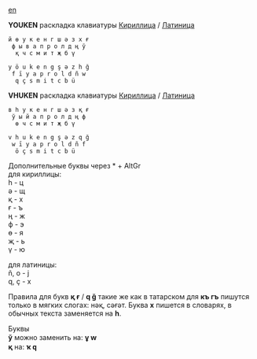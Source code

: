 [en](https://github.com/2k1dmg/cta/blob/main/Tatar/Tatar.md)

**YOUKEN** раскладка клавиатуры [Кириллица](https://raw.githubusercontent.com/2k1dmg/cta/main/Tatar/TtYOUKEN.klc) / [Латиница](https://raw.githubusercontent.com/2k1dmg/cta/main/Tatar/TtYOUKEN_LAT.klc)
```
й ө у к е н г ш ә з x ғ
 ф ы в а п р о л д ң ў
  қ ч с м и т җ б ү

y ö u k e n g ş ə z h ğ
 f ī y a p r o l d ñ w
  q ç s m i t c b ü
```

**VHUKEN** раскладка клавиатуры [Кириллица](https://raw.githubusercontent.com/2k1dmg/cta/main/Tatar/TtVHUKEN.klc) / [Латиница](https://raw.githubusercontent.com/2k1dmg/cta/main/Tatar/TtVHUKEN_LAT.klc)
```
в һ у к е н г ш ә з қ ғ
 ў ы й а п р о л д ң ф
  ө ч с м и т җ б ү

v h u k e n g ş ə z q ğ
 w ī y a p r o l d ñ f
  ö ç s m i t c b ü
```
Дополнительные буквы через * + AltGr  
для кириллицы:  
һ - ц  
ә - щ  
қ - х  
ғ - ъ  
ң - ж  
ф - э  
ө - я  
җ - ь  
ү - ю

для латиницы:  
ñ, o - j  
q, ç - x

Правила для букв **қ ғ** / **q ğ** такие же как в татарском для **къ гъ** пишутся только в мягких слогах: нәқ, сәғәт. Буква **х** пишется в словарях, в обычных текста заменяется на **һ**.

Буквы  
**ў** можно заменить на: **ұ ԝ**  
**қ** на: **ҡ ԛ**
